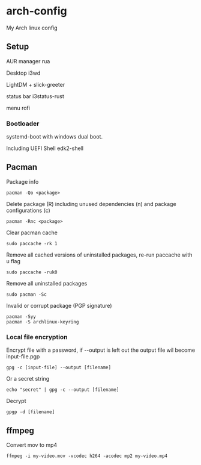 # arch-config
My Arch linux config

## Setup
AUR manager
rua

Desktop
i3wd

LightDM + slick-greeter

status bar
i3status-rust

menu
rofi

### Bootloader
systemd-boot with windows dual boot.

Including UEFI Shell edk2-shell

## Pacman
Package info
```
pacman -Qo <package>
```

Delete package (R) including unused dependencies (n) and package configurations (c)
```
pacman -Rnc <package>
```

Clear pacman cache
```
sudo paccache -rk 1
```

Remove all cached versions of uninstalled packages, re-run paccache with u flag
```
sudo paccache -ruk0
```

Remove all uninstalled packages
```
sudo pacman -Sc
```

Invalid or corrupt package (PGP signature)
```
pacman -Syy
pacman -S archlinux-keyring
```

### Local file encryption
Encrypt file with a password, if --output is left out the output file wil become input-file.pgp
```
gpg -c [input-file] --output [filename]
```
Or a secret string
```
echo "secret" | gpg -c --output [filename]
```

Decrypt
```
gpgp -d [filename]
```

## ffmpeg
Convert mov to mp4
```
ffmpeg -i my-video.mov -vcodec h264 -acodec mp2 my-video.mp4
```

